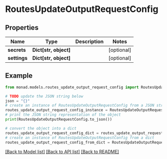 # RoutesUpdateOutputRequestConfig


## Properties

Name | Type | Description | Notes
------------ | ------------- | ------------- | -------------
**secrets** | **Dict[str, object]** |  | [optional] 
**settings** | **Dict[str, object]** |  | [optional] 

## Example

```python
from monad.models.routes_update_output_request_config import RoutesUpdateOutputRequestConfig

# TODO update the JSON string below
json = "{}"
# create an instance of RoutesUpdateOutputRequestConfig from a JSON string
routes_update_output_request_config_instance = RoutesUpdateOutputRequestConfig.from_json(json)
# print the JSON string representation of the object
print(RoutesUpdateOutputRequestConfig.to_json())

# convert the object into a dict
routes_update_output_request_config_dict = routes_update_output_request_config_instance.to_dict()
# create an instance of RoutesUpdateOutputRequestConfig from a dict
routes_update_output_request_config_from_dict = RoutesUpdateOutputRequestConfig.from_dict(routes_update_output_request_config_dict)
```
[[Back to Model list]](../README.md#documentation-for-models) [[Back to API list]](../README.md#documentation-for-api-endpoints) [[Back to README]](../README.md)


